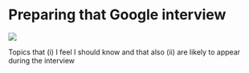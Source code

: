 # Preparing that Google interview

![](http://i.imgur.com/zAlVKca.png)

Topics that (i) I feel I should know and that also (ii) are likely to appear during the interview